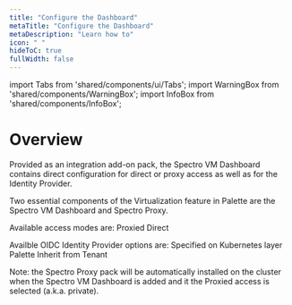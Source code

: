 ```yaml
---
title: "Configure the Dashboard"
metaTitle: "Configure the Dashboard"
metaDescription: "Learn how to"
icon: " "
hideToC: true
fullWidth: false
---
```


import Tabs from 'shared/components/ui/Tabs';
import WarningBox from 'shared/components/WarningBox';
import InfoBox from 'shared/components/InfoBox';



# Overview

Provided as an integration add-on pack, the Spectro VM Dashboard contains direct configuration for direct or proxy access  as well as for the Identity Provider.

Two essential components of the Virtualization feature in Palette are the Spectro VM Dashboard and Spectro Proxy.

Available access modes are:
Proxied
Direct

Availble  OIDC Identity Provider options are:
Specified on Kubernetes layer
Palette
Inherit from Tenant

Note: the Spectro Proxy pack will be automatically installed on the cluster when the Spectro VM Dashboard is added and it the Proxied access is selected (a.k.a. private).

